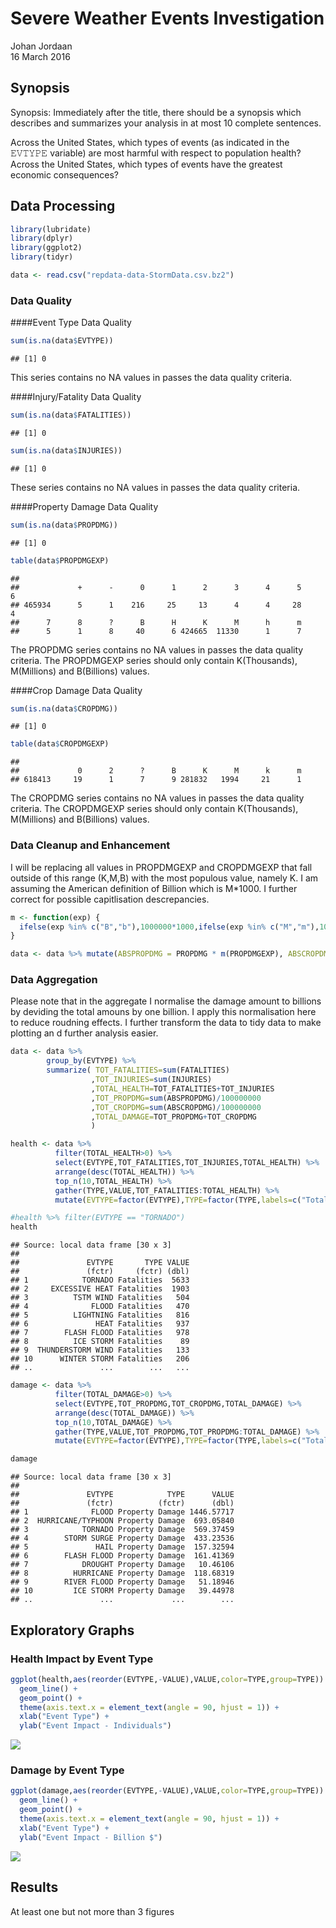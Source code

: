 # Severe Weather Events Investigation
Johan Jordaan  
16 March 2016  

## Synopsis
Synopsis: Immediately after the title, there should be a synopsis which describes and summarizes your analysis in at most 10 complete sentences.

Across the United States, which types of events (as indicated in the 𝙴𝚅𝚃𝚈𝙿𝙴 variable) are most harmful with respect to population health?
Across the United States, which types of events have the greatest economic consequences?

## Data Processing

```r
library(lubridate)
library(dplyr)
library(ggplot2)
library(tidyr)
```


```r
data <- read.csv("repdata-data-StormData.csv.bz2")
```

### Data Quality

####Event Type Data Quality

```r
sum(is.na(data$EVTYPE))
```

```
## [1] 0
```

This series contains no NA values in passes the data quality criteria.

####Injury/Fatality Data Quality

```r
sum(is.na(data$FATALITIES))
```

```
## [1] 0
```

```r
sum(is.na(data$INJURIES))
```

```
## [1] 0
```

These series contains no NA values in passes the data quality criteria.

####Property Damage Data Quality

```r
sum(is.na(data$PROPDMG))
```

```
## [1] 0
```

```r
table(data$PROPDMGEXP)
```

```
## 
##             +      -      0      1      2      3      4      5      6 
## 465934      5      1    216     25     13      4      4     28      4 
##      7      8      ?      B      H      K      M      h      m 
##      5      1      8     40      6 424665  11330      1      7
```

The PROPDMG series contains no NA values in passes the data quality criteria.
The PROPDMGEXP series should only contain K(Thousands), M(Millions) and B(Billions) values. 


####Crop Damage Data Quality

```r
sum(is.na(data$CROPDMG))
```

```
## [1] 0
```

```r
table(data$CROPDMGEXP)
```

```
## 
##             0      2      ?      B      K      M      k      m 
## 618413     19      1      7      9 281832   1994     21      1
```

The CROPDMG series contains no NA values in passes the data quality criteria.
The CROPDMGEXP series should only contain K(Thousands), M(Millions) and B(Billions) values. 

### Data Cleanup and Enhancement

I will be replacing all values in PROPDMGEXP and CROPDMGEXP that fall outside of this range (K,M,B) with the most populous value, namely K. I am assuming the American definition of Billion which is M*1000. I further correct for possible capitlisation descrepancies.


```r
m <- function(exp) {
  ifelse(exp %in% c("B","b"),1000000*1000,ifelse(exp %in% c("M","m"),1000000,1000))  
}

data <- data %>% mutate(ABSPROPDMG = PROPDMG * m(PROPDMGEXP), ABSCROPDMG = CROPDMG * m(CROPDMGEXP))
```

### Data Aggregation

Please note that in the aggregate I normalise the damage amount to billions by deviding the total amouns by one billion. I apply this normalisation here to reduce roudning effects. I further transform the data to tidy data to make plotting an d further analysis easier.


```r
data <- data %>%
        group_by(EVTYPE) %>%
        summarize( TOT_FATALITIES=sum(FATALITIES)
                  ,TOT_INJURIES=sum(INJURIES)
                  ,TOTAL_HEALTH=TOT_FATALITIES+TOT_INJURIES
                  ,TOT_PROPDMG=sum(ABSPROPDMG)/100000000
                  ,TOT_CROPDMG=sum(ABSCROPDMG)/100000000
                  ,TOTAL_DAMAGE=TOT_PROPDMG+TOT_CROPDMG
                  )

health <- data %>% 
          filter(TOTAL_HEALTH>0) %>% 
          select(EVTYPE,TOT_FATALITIES,TOT_INJURIES,TOTAL_HEALTH) %>%
          arrange(desc(TOTAL_HEALTH)) %>%
          top_n(10,TOTAL_HEALTH) %>%
          gather(TYPE,VALUE,TOT_FATALITIES:TOTAL_HEALTH) %>% 
          mutate(EVTYPE=factor(EVTYPE),TYPE=factor(TYPE,labels=c("Total","Fatalities","Injuries")))

#health %>% filter(EVTYPE == "TORNADO")
health
```

```
## Source: local data frame [30 x 3]
## 
##               EVTYPE       TYPE VALUE
##               (fctr)     (fctr) (dbl)
## 1            TORNADO Fatalities  5633
## 2     EXCESSIVE HEAT Fatalities  1903
## 3          TSTM WIND Fatalities   504
## 4              FLOOD Fatalities   470
## 5          LIGHTNING Fatalities   816
## 6               HEAT Fatalities   937
## 7        FLASH FLOOD Fatalities   978
## 8          ICE STORM Fatalities    89
## 9  THUNDERSTORM WIND Fatalities   133
## 10      WINTER STORM Fatalities   206
## ..               ...        ...   ...
```

```r
damage <- data %>% 
          filter(TOTAL_DAMAGE>0) %>% 
          select(EVTYPE,TOT_PROPDMG,TOT_CROPDMG,TOTAL_DAMAGE) %>%
          arrange(desc(TOTAL_DAMAGE)) %>%
          top_n(10,TOTAL_DAMAGE) %>%
          gather(TYPE,VALUE,TOT_PROPDMG,TOT_PROPDMG:TOTAL_DAMAGE) %>% 
          mutate(EVTYPE=factor(EVTYPE),TYPE=factor(TYPE,labels=c("Total","Crop Damage","Property Damage")))

damage
```

```
## Source: local data frame [30 x 3]
## 
##               EVTYPE            TYPE      VALUE
##               (fctr)          (fctr)      (dbl)
## 1              FLOOD Property Damage 1446.57717
## 2  HURRICANE/TYPHOON Property Damage  693.05840
## 3            TORNADO Property Damage  569.37459
## 4        STORM SURGE Property Damage  433.23536
## 5               HAIL Property Damage  157.32594
## 6        FLASH FLOOD Property Damage  161.41369
## 7            DROUGHT Property Damage   10.46106
## 8          HURRICANE Property Damage  118.68319
## 9        RIVER FLOOD Property Damage   51.18946
## 10         ICE STORM Property Damage   39.44978
## ..               ...             ...        ...
```

## Exploratory Graphs
### Health Impact by Event Type

```r
ggplot(health,aes(reorder(EVTYPE,-VALUE),VALUE,color=TYPE,group=TYPE)) + 
  geom_line() +
  geom_point() +
  theme(axis.text.x = element_text(angle = 90, hjust = 1)) +
  xlab("Event Type") +
  ylab("Event Impact - Individuals")
```

![](README_files/figure-html/graph_health-1.png)

### Damage by Event Type

```r
ggplot(damage,aes(reorder(EVTYPE,-VALUE),VALUE,color=TYPE,group=TYPE)) + 
  geom_line() +
  geom_point() +
  theme(axis.text.x = element_text(angle = 90, hjust = 1)) +
  xlab("Event Type") +
  ylab("Event Impact - Billion $")
```

![](README_files/figure-html/graph_damage-1.png)

## Results
At least one but not more than 3 figures




